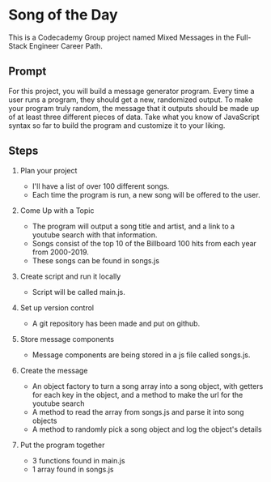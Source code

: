 # Song of the Day

This is a Codecademy Group project named Mixed Messages in the Full-Stack Engineer Career Path.

## Prompt

For this project, you will build a message generator program. Every time a user runs a program, they should get a new, randomized output. To make your program truly random, the message that it outputs should be made up of at least three different pieces of data. Take what you know of JavaScript syntax so far to build the program and customize it to your liking.

## Steps

1. Plan your project
    + I'll have a list of over 100 different songs.
    + Each time the program is run, a new song will be offered to the user.

2. Come Up with a Topic
    + The program will output a song title and artist, and a link to a youtube search with that information.
    + Songs consist of the top 10 of the Billboard 100 hits from each year from 2000-2019.
    + These songs can be found in songs.js

3. Create script and run it locally
    + Script will be called main.js.

4. Set up version control
    + A git repository has been made and put on github.

5. Store message components
    + Message components are being stored in a js file called songs.js.

6. Create the message
    + An object factory to turn a song array into a song object, with getters for each key in the object, and a method to make the url for the youtube search
    + A method to read the array from songs.js and parse it into song objects
    + A method to randomly pick a song object and log the object's details

7. Put the program together
    + 3 functions found in main.js
    + 1 array found in songs.js
